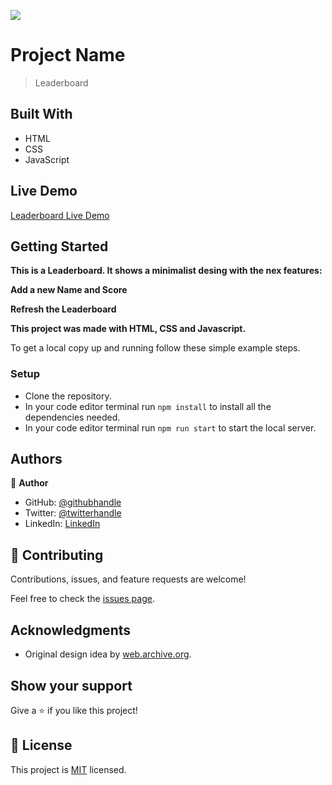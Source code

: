 ![](https://img.shields.io/badge/Microverse-blueviolet)

# Project Name

> Leaderboard


## Built With

- HTML
- CSS
- JavaScript

## Live Demo

[Leaderboard Live Demo](https://santiago220991.github.io/Leaderboard/dist/)

## Getting Started

**This is a Leaderboard. It shows a minimalist desing with the nex features:**

**Add a new Name and Score**

**Refresh the Leaderboard**


**This project was made with HTML, CSS and Javascript.**


To get a local copy up and running follow these simple example steps.


### Setup

- Clone the repository.
- In your code editor terminal run `npm install` to install all the dependencies needed.
- In your code editor terminal run `npm run start` to start the local server.


## Authors

👤 **Author**

- GitHub: [@githubhandle](https://github.com/Santiago220991) 
- Twitter: [@twitterhandle](https://twitter.com/SanCardenas10)
- LinkedIn: [LinkedIn](https://www.linkedin.com/in/santiago-cárdenas-671043160/)


## 🤝 Contributing

Contributions, issues, and feature requests are welcome!

Feel free to check the [issues page](https://github.com/Santiago220991/Leaderboard/issues).

## Acknowledgments

- Original design idea by [web.archive.org](https://web.archive.org/web/20180320194056/http://www.getminimalist.com:80/).

## Show your support

Give a ⭐️ if you like this project!

## 📝 License

This project is [MIT](./MIT.md) licensed.
